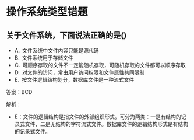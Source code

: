 # 操作系统类型错题

## 关于文件系统，下面说法正确的是() 
- A. 文件系统中文件内容只能是源代码 
- B. 文件系统用于存储文件 
- C. 可顺序存取的文件不一定能随机存取，可随机存取的文件都可以顺序存取 
- D. 对文件的访问，常由用户访问权限和文件属性共同限制    
- E. 按文件逻辑结构划分，数据库文件是一种流式文件

答案：BCD

解析：
- E：文件的逻辑结构是指文件的外部组织形式。可分为两类：一是有结构的记录式文件，二是无结构的字符流式文件。数据库文件的逻辑结构形式是有结构的记录式文件。
